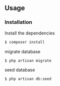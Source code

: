 ## Usage

### Installation

Install the dependencies

```sh
$ composer install
```

migrate database

```sh
$ php artisan migrate
```

seed database

```sh
$ php artisan db:seed
```